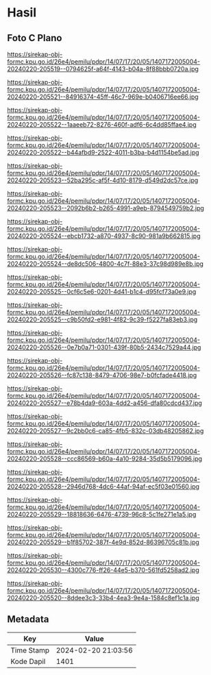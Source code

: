 # Hasil

## Foto C Plano

https://sirekap-obj-formc.kpu.go.id/26e4/pemilu/pdpr/14/07/17/20/05/1407172005004-20240220-205519--0794625f-a64f-4143-b04a-8f88bbb0720a.jpg

https://sirekap-obj-formc.kpu.go.id/26e4/pemilu/pdpr/14/07/17/20/05/1407172005004-20240220-205521--84916374-45ff-46c7-969e-b0406716ee66.jpg

https://sirekap-obj-formc.kpu.go.id/26e4/pemilu/pdpr/14/07/17/20/05/1407172005004-20240220-205522--1aaeeb72-8276-460f-adf6-6c4dd85ffae4.jpg

https://sirekap-obj-formc.kpu.go.id/26e4/pemilu/pdpr/14/07/17/20/05/1407172005004-20240220-205522--b44afbd9-2522-4011-b3ba-b4d1154be5ad.jpg

https://sirekap-obj-formc.kpu.go.id/26e4/pemilu/pdpr/14/07/17/20/05/1407172005004-20240220-205523--52ba295c-af5f-4d10-8179-d549d2dc57ce.jpg

https://sirekap-obj-formc.kpu.go.id/26e4/pemilu/pdpr/14/07/17/20/05/1407172005004-20240220-205523--2092b6b2-b265-4991-a9eb-8794549759b2.jpg

https://sirekap-obj-formc.kpu.go.id/26e4/pemilu/pdpr/14/07/17/20/05/1407172005004-20240220-205524--ebcb1732-a870-4937-8c90-981a9b662815.jpg

https://sirekap-obj-formc.kpu.go.id/26e4/pemilu/pdpr/14/07/17/20/05/1407172005004-20240220-205524--de8dc506-4800-4c7f-88e3-37c98d989e8b.jpg

https://sirekap-obj-formc.kpu.go.id/26e4/pemilu/pdpr/14/07/17/20/05/1407172005004-20240220-205525--0cf6c5e6-0201-4d41-b1c4-d95fcf73a0e9.jpg

https://sirekap-obj-formc.kpu.go.id/26e4/pemilu/pdpr/14/07/17/20/05/1407172005004-20240220-205525--c9b50fd2-e981-4f82-9c39-f5227fa83eb3.jpg

https://sirekap-obj-formc.kpu.go.id/26e4/pemilu/pdpr/14/07/17/20/05/1407172005004-20240220-205526--0e7b0a71-0301-439f-80b5-2434c7529a44.jpg

https://sirekap-obj-formc.kpu.go.id/26e4/pemilu/pdpr/14/07/17/20/05/1407172005004-20240220-205526--fc87c138-8479-4706-98e7-b0fcfade4418.jpg

https://sirekap-obj-formc.kpu.go.id/26e4/pemilu/pdpr/14/07/17/20/05/1407172005004-20240220-205527--e78b4da9-603a-4dd2-a456-dfa80cdcd437.jpg

https://sirekap-obj-formc.kpu.go.id/26e4/pemilu/pdpr/14/07/17/20/05/1407172005004-20240220-205527--9c2bb0c6-ca85-4fb5-832c-03db48205862.jpg

https://sirekap-obj-formc.kpu.go.id/26e4/pemilu/pdpr/14/07/17/20/05/1407172005004-20240220-205528--ccc86569-b60a-4a10-9284-35d5b5179096.jpg

https://sirekap-obj-formc.kpu.go.id/26e4/pemilu/pdpr/14/07/17/20/05/1407172005004-20240220-205528--2946d768-4dc6-44af-94af-ec5f03e01560.jpg

https://sirekap-obj-formc.kpu.go.id/26e4/pemilu/pdpr/14/07/17/20/05/1407172005004-20240220-205529--18818636-6476-4739-96c8-5c1fe271e1a5.jpg

https://sirekap-obj-formc.kpu.go.id/26e4/pemilu/pdpr/14/07/17/20/05/1407172005004-20240220-205529--b1f85702-387f-4e9d-852d-86396705c81b.jpg

https://sirekap-obj-formc.kpu.go.id/26e4/pemilu/pdpr/14/07/17/20/05/1407172005004-20240220-205530--4300c776-ff26-44e5-b370-561fd5258ad2.jpg

https://sirekap-obj-formc.kpu.go.id/26e4/pemilu/pdpr/14/07/17/20/05/1407172005004-20240220-205520--8ddee3c3-33b4-4ea3-9e4a-1584c8ef1c1a.jpg


## Metadata

| Key        | Value               |
| ---------- | ------------------- |
| Time Stamp | 2024-02-20 21:03:56 |
| Kode Dapil | 1401                |




